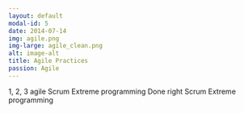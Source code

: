 ```yaml
---
layout: default
modal-id: 5
date: 2014-07-14
img: agile.png
img-large: agile_clean.png
alt: image-alt
title: Agile Practices
passion: Agile
---
```

1, 2, 3 agile
Scrum
Extreme programming
Done right
Scrum
Extreme programming